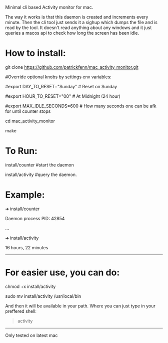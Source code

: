 Minimal cli based Activity monitor for mac.

The way it works is that this daemon is created and increments every minute. Then the cli tool just sends it a sighup which dumps the file and is read by the tool. It doesn't read anything about any windows and it just queries a macos api to check how long the screen has been idle.


# How to install:

git clone https://github.com/patrickfenn/mac_activity_monitor.git

#Override optional knobs by settings env variables:

#export DAY_TO_RESET="Sunday" # Reset on Sunday

#export HOUR_TO_RESET="00" # At Midnight (24 hour)

#export MAX_IDLE_SECONDS=600 # How many seconds one can be afk for until counter stops

cd mac_activity_monitor

make

# To Run:


install/counter #start the daemon

install/activity #query the daemon.

# Example:

➜  install/counter

Daemon process PID: 42854

...

➜  install/activity

16 hours, 22 minutes

---

# For easier use, you can do:

chmod +x install/activity

sudo mv install/activity /usr/local/bin

And then it will be available in your path. Where you can just type in your preffered shell:

> activity

---

Only tested on latest mac